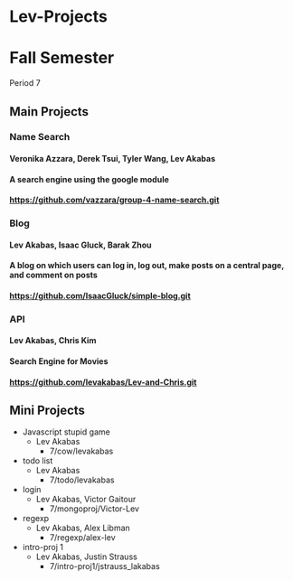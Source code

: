 Lev-Projects
============

# Fall Semester
Period 7

## Main Projects

### Name Search
#### Veronika Azzara, Derek Tsui, Tyler Wang, Lev Akabas
#### A search engine using the google module
#### https://github.com/vazzara/group-4-name-search.git

### Blog
#### Lev Akabas, Isaac Gluck, Barak Zhou
#### A blog on which users can log in, log out, make posts on a central page, and comment on posts
#### https://github.com/IsaacGluck/simple-blog.git

### API
#### Lev Akabas, Chris Kim
#### Search Engine for Movies
#### https://github.com/levakabas/Lev-and-Chris.git

## Mini Projects

* Javascript stupid game
  * Lev Akabas
    * 7/cow/levakabas 
* todo list
  * Lev Akabas
    * 7/todo/levakabas  
* login
  * Lev Akabas, Victor Gaitour
    * 7/mongoproj/Victor-Lev
* regexp
  * Lev Akabas, Alex Libman
    * 7/regexp/alex-lev
* intro-proj 1
  * Lev Akabas, Justin Strauss
    * 7/intro-proj1/jstrauss_lakabas
 
